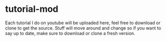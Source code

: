 # tutorial-mod

Each tutorial I do on youtube will be uploaded here, feel free to download or clone to get the source. Stuff will move around and change so if you want to say up to date, make sure to download or clone a fresh version.
